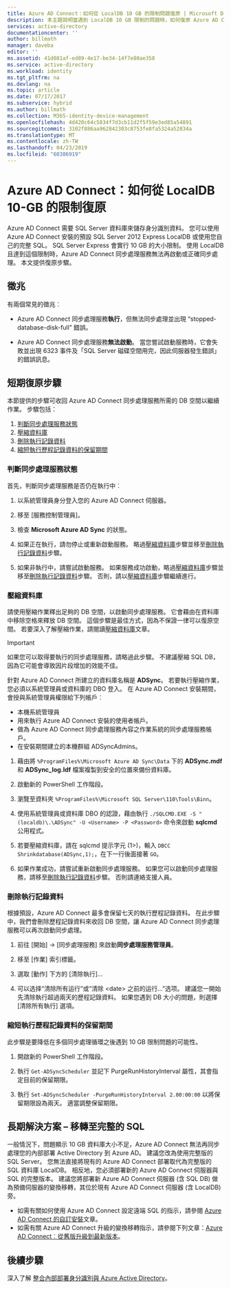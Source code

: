 ```yaml
---
title: Azure AD Connect：如何從 LocalDB 10 GB 的限制問題復原 | Microsoft Docs
description: 本主題說明當遇到 LocalDB 10 GB 限制的問題時，如何復原 Azure AD Connect 同步處理服務。
services: active-directory
documentationcenter: ''
author: billmath
manager: daveba
editor: ''
ms.assetid: 41d081af-ed89-4e17-be34-14f7e80ae358
ms.service: active-directory
ms.workload: identity
ms.tgt_pltfrm: na
ms.devlang: na
ms.topic: article
ms.date: 07/17/2017
ms.subservice: hybrid
ms.author: billmath
ms.collection: M365-identity-device-management
ms.openlocfilehash: 4d420c64c5834f7d3cb11d2f5f59e3ed85a54891
ms.sourcegitcommit: 3102f886aa962842303c8753fe8fa5324a52834a
ms.translationtype: MT
ms.contentlocale: zh-TW
ms.lasthandoff: 04/23/2019
ms.locfileid: "60386919"
---
```

# <a name="azure-ad-connect-how-to-recover-from-localdb-10-gb-limit"></a>Azure AD Connect：如何從 LocalDB 10-GB 的限制復原
Azure AD Connect 需要 SQL Server 資料庫來儲存身分識別資料。 您可以使用 Azure AD Connect 安裝的預設 SQL Server 2012 Express LocalDB 或使用您自己的完整 SQL。 SQL Server Express 會實行 10 GB 的大小限制。 使用 LocalDB 且達到這個限制時，Azure AD Connect 同步處理服務無法再啟動或正確同步處理。 本文提供復原步驟。

## <a name="symptoms"></a>徵兆
有兩個常見的徵兆︰

* Azure AD Connect 同步處理服務**執行**，但無法同步處理並出現 “stopped-database-disk-full” 錯誤。

* Azure AD Connect 同步處理服務**無法啟動**。 當您嘗試啟動服務時，它會失敗並出現 6323 事件及「SQL Server 磁碟空間用完，因此伺服器發生錯誤」的錯誤訊息。

## <a name="short-term-recovery-steps"></a>短期復原步驟
本節提供的步驟可收回 Azure AD Connect 同步處理服務所需的 DB 空間以繼續作業。 步驟包括：
1. [判斷同步處理服務狀態](#determine-the-synchronization-service-status)
2. [壓縮資料庫](#shrink-the-database)
3. [刪除執行記錄資料](#delete-run-history-data)
4. [縮短執行歷程記錄資料的保留期間](#shorten-retention-period-for-run-history-data)

### <a name="determine-the-synchronization-service-status"></a>判斷同步處理服務狀態
首先，判斷同步處理服務是否仍在執行中︰

1. 以系統管理員身分登入您的 Azure AD Connect 伺服器。

2. 移至 [服務控制管理員]。

3. 檢查 **Microsoft Azure AD Sync** 的狀態。


4. 如果正在執行，請勿停止或重新啟動服務。 略過[壓縮資料庫](#shrink-the-database)步驟並移至[刪除執行記錄資料](#delete-run-history-data)步驟。

5. 如果非執行中，請嘗試啟動服務。 如果服務成功啟動，略過[壓縮資料庫](#shrink-the-database)步驟並移至[刪除執行記錄資料](#delete-run-history-data)步驟。 否則，請以[壓縮資料庫](#shrink-the-database)步驟繼續進行。

### <a name="shrink-the-database"></a>壓縮資料庫
請使用壓縮作業釋出足夠的 DB 空間，以啟動同步處理服務。 它會藉由在資料庫中移除空格來釋放 DB 空間。 這個步驟是最佳方式，因為不保證一律可以復原空間。 若要深入了解壓縮作業，請閱讀[壓縮資料庫](https://msdn.microsoft.com/library/ms189035.aspx)文章。

> [!IMPORTANT]
> 如果您可以取得要執行的同步處理服務，請略過此步驟。 不建議壓縮 SQL DB，因為它可能會導致因片段增加的效能不佳。

針對 Azure AD Connect 所建立的資料庫名稱是 **ADSync**。 若要執行壓縮作業，您必須以系統管理員或資料庫的 DBO 登入。 在 Azure AD Connect 安裝期間，會授與系統管理員權限給下列帳戶︰
* 本機系統管理員
* 用來執行 Azure AD Connect 安裝的使用者帳戶。
* 做為 Azure AD Connect 同步處理服務內容之作業系統的同步處理服務帳戶。
* 在安裝期間建立的本機群組 ADSyncAdmins。

1. 藉由將 `%ProgramFiles%\Microsoft Azure AD Sync\Data` 下的 **ADSync.mdf** 和 **ADSync_log.ldf** 檔案複製到安全的位置來備份資料庫。

2. 啟動新的 PowerShell 工作階段。

3. 瀏覽至資料夾 `%ProgramFiles%\Microsoft SQL Server\110\Tools\Binn`。

4. 使用系統管理員或資料庫 DBO 的認證，藉由執行 `./SQLCMD.EXE -S "(localdb)\.\ADSync" -U <Username> -P <Password>` 命令來啟動 **sqlcmd** 公用程式。

5. 若要壓縮資料庫，請在 sqlcmd 提示字元 (1>)，輸入 `DBCC Shrinkdatabase(ADSync,1);`，在下一行後面接著 `GO`。

6. 如果作業成功，請嘗試重新啟動同步處理服務。 如果您可以啟動同步處理服務，請移至[刪除執行記錄資料](#delete-run-history-data)步驟。 否則請連絡支援人員。

### <a name="delete-run-history-data"></a>刪除執行記錄資料
根據預設，Azure AD Connect 最多會保留七天的執行歷程記錄資料。 在此步驟中，我們會刪除歷程記錄資料來收回 DB 空間，讓 Azure AD Connect 同步處理服務可以再次啟動同步處理。

1. 前往 [開始] → [同步處理服務] 來啟動**同步處理服務管理員**。

2. 移至 [作業] 索引標籤。

3. 選取 [動作] 下方的 [清除執行]...

4. 可以选择“清除所有运行”或“清除 \<date> 之前的运行…”选项。 建議您一開始先清除執行超過兩天的歷程記錄資料。 如果您遇到 DB 大小的問題，則選擇 [清除所有執行] 選項。

### <a name="shorten-retention-period-for-run-history-data"></a>縮短執行歷程記錄資料的保留期間
此步驟是要降低在多個同步處理循環之後遇到 10 GB 限制問題的可能性。

1. 開啟新的 PowerShell 工作階段。

2. 執行 `Get-ADSyncScheduler` 並記下 PurgeRunHistoryInterval 屬性，其會指定目前的保留期限。

3. 執行 `Set-ADSyncScheduler -PurgeRunHistoryInterval 2.00:00:00` 以將保留期限設為兩天。 適當調整保留期限。

## <a name="long-term-solution--migrate-to-full-sql"></a>長期解決方案 – 移轉至完整的 SQL
一般情況下，問題顯示 10 GB 資料庫大小不足，Azure AD Connect 無法再同步處理您的內部部署 Active Directory 到 Azure AD。 建議您改為使用完整版的 SQL Server。 您無法直接將現有的 Azure AD Connect 部署取代為完整版的 SQL 資料庫 LocalDB。 相反地，您必須部署新的 Azure AD Connect 伺服器與 SQL 的完整版本。 建議您將部署新 Azure AD Connect 伺服器 (含 SQL DB) 做為預備伺服器的變換移轉，其位於現有 Azure AD Connect 伺服器 (含 LocalDB) 旁。 
* 如需有關如何使用 Azure AD Connect 設定遠端 SQL 的指示，請參閱 [Azure AD Connect 的自訂安裝](https://docs.microsoft.com/azure/active-directory/connect/active-directory-aadconnect-get-started-custom)文章。
* 如需有關 Azure AD Connect 升級的變換移轉指示，請參閱下列文章：[Azure AD Connect︰從舊版升級到最新版本](https://docs.microsoft.com/azure/active-directory/connect/active-directory-aadconnect-upgrade-previous-version#swing-migration)。

## <a name="next-steps"></a>後續步驟
深入了解 [整合內部部署身分識別與 Azure Active Directory](whatis-hybrid-identity.md)。
